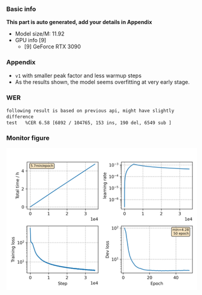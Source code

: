 ### Basic info

**This part is auto generated, add your details in Appendix**

* Model size/M: 11.92
* GPU info \[9\]
  * \[9\] GeForce RTX 3090

### Appendix

* `v1` with smaller peak factor and less warmup steps
* As the results shown, the model seems overfitting at very early stage.

### WER
```
following result is based on previous api, might have slightly difference
test   %CER 6.58 [6892 / 104765, 153 ins, 190 del, 6549 sub ]
```

### Monitor figure
![monitor](./monitor.png)
